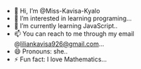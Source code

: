 - 👋 Hi, I’m @Miss-Kavisa-Kyalo
- 👀 I’m interested in learning programing...
- 🌱 I’m currently learning JavaScript..
- 📫 You can reach to me through my email @liliankavisa926@gmail.com...
- 😄 Pronouns: she..
- ⚡ Fun fact: I love Mathematics...

<!---
Miss-Kavisa-Kyalo/Miss-Kavisa-Kyalo is a ✨ special ✨ repository because its `README.md` (this file) appears on your GitHub profile.
You can click the Preview link to take a look at your changes.
--->
